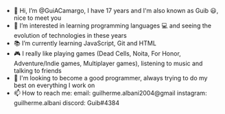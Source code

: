 - 👋 Hi, I’m @GuiACamargo, I have 17 years and I'm also known as Guib 😃, nice to meet you
- 👀 I’m interested in learning programming languages 💻 and seeing the evolution of technologies in these years
- 📚 I’m currently learning JavaScript, Git and HTML
- 🎮 I really like playing games (Dead Cells, Noita, For Honor, Adventure/Indie games, Multiplayer games), listening to music and talking to friends
- 🎯 I'm looking to become a good programmer, always trying to do my best on everything I work on
- 📫 How to reach me:
email: guilherme.albani2004@gmail
instagram: guilherme.albani
discord: Guib#4384
